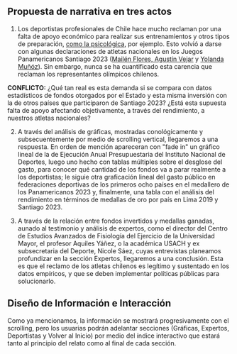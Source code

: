## Propuesta de narrativa en tres actos

1) Los deportistas profesionales de Chile hace mucho reclaman por una falta de apoyo económico para realizar sus entrenamientos y otros tipos de preparación, [como la psicológica](https://kilometrocero.cl/la-disciplina-de-la-mente-el-invisible-trabajo-psicologico-detras-de-los-panamericanos/), por ejemplo. Esto volvió a darse con algunas declaraciones de atletas nacionales en los Juegos Panamericanos Santiago 2023 ([Mailén Flores, Agustín Vejar](https://radio.uchile.cl/2023/11/06/los-proximos-desafios-del-patinaje-artistico-ha-crecido-de-nivel-pero-falta-apoyo-economico-porque-tambien-somos-deportistas/) y [Yolanda Muñóz](https://www.biobiochile.cl/especial/panamericanos-santiago-2023/noticias/2023/10/31/el-lamento-de-esgrimista-chilena-por-no-quedar-entre-mejores-perdera-beca-y-evalua-seguir-en-deporte.shtml)). Sin embargo, nunca se ha cuantificado esta carencia que reclaman los representantes olímpicos chilenos.

**CONFLICTO:** ¿Qué tan real es esta demanda si se compara con datos estadísticos de fondos otorgados por el Estado y esta misma inversión con la de otros países que participaron de Santiago 2023? ¿Está esta supuesta falta de apoyo afectando objetivamente, a través del rendimiento, a nuestros atletas nacionales?

2) A través del análisis de gráficas, mostradas conológicamente y subsecuentemente por medio de scrolling vertical, llegaremos a una respuesta. En orden de mención apareceran con "fade in" un gráfico lineal de la de Ejecución Anual Presupuestaria del Instituto Nacional de Deportes, luego uno hecho con tablas múltiples sobre el desglose del gasto, para conocer qué cantidad de los fondos va a parar realmente a los deportistas; le  siguie otra graficación lineal del gasto público en federaciones deportivas de los primeros ocho países en el medallero de los Panamericanos 2023 y, finalmente, una tabla con el análisis del rendimiento en términos de medallas de oro por país en Lima 2019 y Santiago 2023. 

3) A través de la relación entre fondos invertidos y medallas ganadas, aunado al testimonio y análisis de expertos, como el director del Centro de Estudios Avanzados de Fisiología del Ejercicio de la Universidad Mayor, el profesor Aquiles Yáñez, o la académica USACH y ex subsecretaria del Deporte, Nicole Sáez, cuyas entrevistas planeamos profundizar en la sección Expertos, llegaremos a una conclusión. Esta es que el reclamo de los atletas chilenos es legítimo y sustentado en los datos empíricos, y que se deben implementar políticas públicas para solucionarlo.

## Diseño de Información e Interacción

Como ya mencionamos, la información se mostrará progresivamente con el scrolling, pero los usuarias podrán adelantar secciones (Gráficas, Expertos, Deportistas y Volver al Inicio) por medio del índice interactivo que estará tanto al principio del relato como al final de cada sección.



